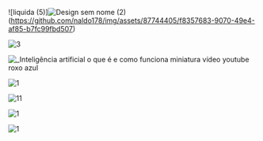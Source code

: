 
![liquida (5)]![Design sem nome (2)](https://github.com/naldo178/img/assets/87744405/fb7c52f8-89fc-4930-8694-8a3d97248347)
(https://github.com/naldo178/img/assets/87744405/f8357683-9070-49e4-af85-b7fc99fbd507)






![3](https://github.com/naldo178/img/assets/87744405/572e24ea-26e5-4640-9b0b-8ce0a619ed4b)

![_Inteligência artificial o que é e como funciona miniatura vídeo youtube roxo azul ](https://github.com/naldo178/img/assets/87744405/043f972d-cd24-4f40-a213-367d28219a81)




![1](https://github.com/naldo178/img/assets/87744405/2b251ebe-eed5-4590-b356-0f79184c28ed)





![11](https://github.com/naldo178/img/assets/87744405/bcb5d0fb-854b-4ddc-a747-887cd8b65ba2)


![1](https://github.com/naldo178/img/assets/87744405/7f5c72c7-d27b-4e05-9aa4-f64b2ad93413)





![1](https://github.com/naldo178/img/assets/87744405/9e75516d-3e45-482f-8bfd-3d442b510384)
